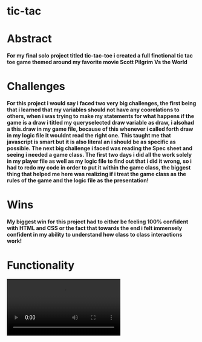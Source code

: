 # tic-tac

# Abstract
 **For my final solo project titled tic-tac-toe i created a full finctional tic tac toe game themed around my favorite movie Scott Pilgrim Vs the World**

# Challenges

**For this project i would say i faced two very big challenges, the first being that i learned that my variables should not have any coorelations to others, when i was trying to make my statements for what happens if the game is a draw i titled my queryselected draw variable as draw, i alsohad a this.draw in my game file, because of this whenever i called forth draw in my logic file it wouldnt read the right one. This taught me that javascript is smart but it is also literal an i should be as specific as possible. The next big challenge i faced was reading the Spec sheet and seeing i needed a game class. The first two days i did all the work solely in my player file as well as my logic file to find out that i did it wrong, so i had to redo my code in order to put it within the game class, the biggest thing that helped me here was realizing if i treat the game class as the rules of the game and the logic file as the presentation!**

# Wins

**My biggest win for this project had to either be feeling 100% confident with HTML and CSS or the fact that towards the end i felt immensely confident in my ability to understand how class to class interactions work!**

# Functionality

![Gif of TicTacToe](giphy.mp4)


